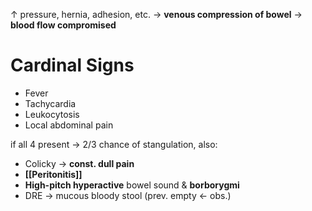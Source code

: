 ↑ pressure, hernia, adhesion, etc. → **venous compression of bowel** → **blood flow compromised**

# Cardinal Signs
- Fever
- Tachycardia
- Leukocytosis
- Local abdominal pain

if all 4 present → 2/3 chance of stangulation, also:
- Colicky → **const. dull pain**
- **[[Peritonitis]]**
- **High-pitch hyperactive** bowel sound & **borborygmi**
- DRE → mucous bloody stool (prev. empty ← obs.)

